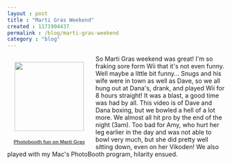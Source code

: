```yaml
---
layout : post
title : "Marti Gras Weekend"
created : 1171904437
permalink : /blog/marti-gras-weekend
category : "blog"
---
```

<div style="float:left; margin-right:10px;"><div style="text-align:center;width:194px;font-family:arial,sans-serif;font-size:83%"><div style="height:194px;background:url('http://picasaweb.google.com/f/img/transparent_album_background.gif') no-repeat left"><a href="http://picasaweb.google.com/sirkitree/PhotoboothFunOnMartiGras"><img src="http://lh6.google.com/image/sirkitree/RdmoxEtxMTE/AAAAAAAAAHo/eoQXIJmK_p0/s160-c/PhotoboothFunOnMartiGras.jpg" width="160" height="160" style="border:none;padding:0px;margin-top:16px;"></a></div><a href="http://picasaweb.google.com/sirkitree/PhotoboothFunOnMartiGras"><div style="color:#4D4D4D;font-weight:bold;text-decoration:none;">Photobooth fun on Marti Gras</div></a><div style="color:#808080"></div></div></div>So Marti Gras weekend was great! I'm so fraking sore form Wii that it's not even funny. Well maybe a little bit funny... Snugs and his wife were in town as well as Dave, so we all hung out at Dana's, drank, and played Wii for 8 hours straight! It was a blast, a good time was had by all. This video is of Dave and Dana boxing, but we bowled a hell of a lot more. We almost all hit pro by the end of the night (3am). Too bad for Amy, who hurt her leg earlier in the day and was not able to bowl very much, but she did pretty well sitting down, even on her Vikoden! We also played with my Mac's PhotoBooth program, hilarity ensued. <object width="425" height="350"><param name="movie" value="http://www.youtube.com/v/gYuacuTK_eU"></param><param name="wmode" value="transparent"></param><embed src="http://www.youtube.com/v/gYuacuTK_eU" type="application/x-shockwave-flash" wmode="transparent" width="425" height="350"></embed></object> 